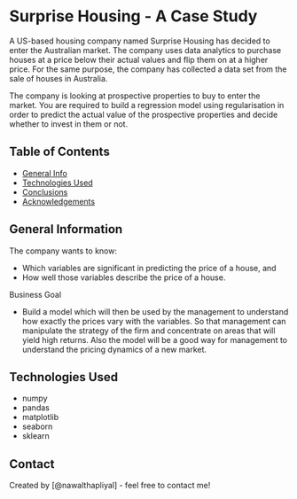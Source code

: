 # Surprise Housing - A Case Study
A US-based housing company named Surprise Housing has decided to enter the Australian market. The company uses data analytics to purchase houses at a price below their actual values and flip them on at a higher price. For the same purpose, the company has collected a data set from the sale of houses in Australia.

The company is looking at prospective properties to buy to enter the market. You are required to build a regression model using regularisation in order to predict the actual value of the prospective properties and decide whether to invest in them or not.


## Table of Contents
* [General Info](#general-information)
* [Technologies Used](#technologies-used)
* [Conclusions](#conclusions)
* [Acknowledgements](#acknowledgements)


## General Information
The company wants to know:

- Which variables are significant in predicting the price of a house, and
- How well those variables describe the price of a house.

Business Goal
- Build a model which will then be used by the management to understand how exactly the prices vary with the variables. So that management can manipulate the strategy of the firm and concentrate on areas that will yield high returns. Also the model will be a good way for management to understand the pricing dynamics of a new market.

## Technologies Used
- numpy
- pandas
- matplotlib
- seaborn
- sklearn 

<!-- As the libraries versions keep on changing, it is recommended to mention the version of library used in this project -->


## Contact
Created by [@nawalthapliyal] - feel free to contact me!
